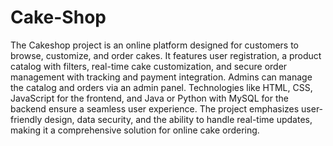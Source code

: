 # Cake-Shop
The Cakeshop project is an online platform designed for customers to browse, customize, and order cakes. It features user registration, a product catalog with filters, real-time cake customization, and secure order management with tracking and payment integration. Admins can manage the catalog and orders via an admin panel. Technologies like HTML, CSS, JavaScript for the frontend, and Java or Python with MySQL for the backend ensure a seamless user experience. The project emphasizes user-friendly design, data security, and the ability to handle real-time updates, making it a comprehensive solution for online cake ordering.
